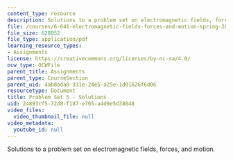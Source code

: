 ```yaml
---
content_type: resource
description: Solutions to a problem set on electromagnetic fields, forces, and motion.
file: /courses/6-641-electromagnetic-fields-forces-and-motion-spring-2009/24893cf572d8f187e765a4d9e5d38048_MIT6_641s09_sol_pset05.pdf
file_size: 628052
file_type: application/pdf
learning_resource_types:
- Assignments
license: https://creativecommons.org/licenses/by-nc-sa/4.0/
ocw_type: OCWFile
parent_title: Assignments
parent_type: CourseSection
parent_uid: 4ab8ada8-331e-24e5-a25e-1d01626f6d06
resourcetype: Document
title: Problem Set 5 - Solutions
uid: 24893cf5-72d8-f187-e765-a4d9e5d38048
video_files:
  video_thumbnail_file: null
video_metadata:
  youtube_id: null
---
```

Solutions to a problem set on electromagnetic fields, forces, and motion.